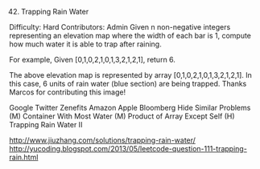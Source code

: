 42. Trapping Rain Water  

Difficulty: Hard
Contributors: Admin
Given n non-negative integers representing an elevation map where the width of each bar is 1, compute how much water it is able to trap after raining.

For example,
Given [0,1,0,2,1,0,1,3,2,1,2,1], return 6.


The above elevation map is represented by array [0,1,0,2,1,0,1,3,2,1,2,1]. In this case, 6 units of rain water (blue section) are being trapped. Thanks Marcos for contributing this image!


Google Twitter Zenefits Amazon Apple Bloomberg
Hide Similar Problems (M) Container With Most Water (M) Product of Array Except Self (H) Trapping Rain Water II


http://www.jiuzhang.com/solutions/trapping-rain-water/
http://yucoding.blogspot.com/2013/05/leetcode-question-111-trapping-rain.html

